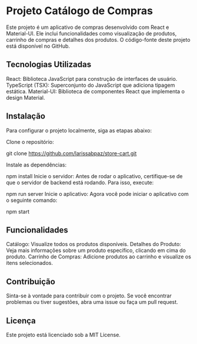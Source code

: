 # Projeto Catálogo de Compras

Este projeto é um aplicativo de compras desenvolvido com React e Material-UI. Ele inclui funcionalidades como visualização de produtos, carrinho de compras e detalhes dos produtos. O código-fonte deste projeto está disponível no GitHub.

## Tecnologias Utilizadas
React: Biblioteca JavaScript para construção de interfaces de usuário.
TypeScript (TSX): Superconjunto do JavaScript que adiciona tipagem estática.
Material-UI: Biblioteca de componentes React que implementa o design Material.

## Instalação
Para configurar o projeto localmente, siga as etapas abaixo:

Clone o repositório:

git clone https://github.com/larissabpaz/store-cart.git

Instale as dependências:

npm install
Inicie o servidor: Antes de rodar o aplicativo, certifique-se de que o servidor de backend está rodando. Para isso, execute:

npm run server
Inicie o aplicativo: Agora você pode iniciar o aplicativo com o seguinte comando:

npm start

## Funcionalidades
Catálogo: Visualize todos os produtos disponíveis.
Detalhes do Produto: Veja mais informações sobre um produto específico, clicando em cima do produto.
Carrinho de Compras: Adicione produtos ao carrinho e visualize os itens selecionados.

## Contribuição
Sinta-se à vontade para contribuir com o projeto. Se você encontrar problemas ou tiver sugestões, abra uma issue ou faça um pull request.

## Licença
Este projeto está licenciado sob a MIT License.

